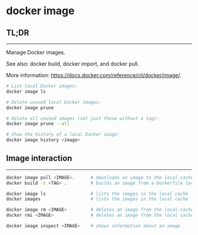 # docker image

## **TL;DR**
---

Manage Docker images.

See also: docker build, docker import, and docker pull.

More information: <https://docs.docker.com/reference/cli/docker/image/>.

```sh
# List local Docker images:
docker image ls

# Delete unused local Docker images:
docker image prune

# Delete all unused images (not just those without a tag):
docker image prune --all

# Show the history of a local Docker image:
docker image history <image>
```


## Image interaction
---


```sh
docker image pull <IMAGE>.      # downloads an image to the local cache
docker build -t <TAG> .         # builds an image from a Dockerfile located in the current folder

docker image ls                 # lists the images in the local cache
docker images                   # lists the images in the local cache

docker image rm <IMAGE>         # deletes an image from the local cache
docker rmi <IMAGE>              # deletes an image from the local cache

docker image inspect <IMAGE>    # shows information about an image
```